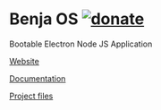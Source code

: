 # Benja OS [![donate](https://img.shields.io/badge/$-donate-ff69b4.svg?maxAge=2592000&style=flat)](https://github.com/WebReflection/donate)
Bootable Electron Node JS Application

[Website](https://benja.io/)

[Documentation](https://benja.io/docs/)

[Project files](https://github.com/WebReflection/benja/tree/gh-pages)
